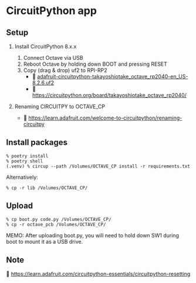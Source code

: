 # CircuitPython app

## Setup

1. Install CircuitPython 8.x.x
    1. Connect Octave via USB
    2. Reboot Octave by holding down BOOT and pressing RESET
    3. Copy (drag & drop) uf2 to RPI-RP2
        - 📄 [adafruit-circuitpython-takayoshiotake_octave_rp2040-en_US-8.2.6.uf2](../circuitpython-bin/adafruit-circuitpython-takayoshiotake_octave_rp2040-en_US-8.2.6.uf2)
        - 🔗 <https://circuitpython.org/board/takayoshiotake_octave_rp2040/>

2. Renaming CIRCUITPY to OCTAVE_CP

    - 🔗 <https://learn.adafruit.com/welcome-to-circuitpython/renaming-circuitpy>

## Install packages

```shell-session
% poetry install
% poetry shell
(.venv) % circup --path /Volumes/OCTAVE_CP install -r requirements.txt
```

Alternatively:

```shell-session
% cp -r lib /Volumes/OCTAVE_CP/
```

## Upload

```shell-session
% cp boot.py code.py /Volumes/OCTAVE_CP/
% cp -r octave_pcb /Volumes/OCTAVE_CP/
```

MEMO: After uploading boot.py, you will need to hold down SW1 during boot to mount it as a USB drive.

## Note

🔗 <https://learn.adafruit.com/circuitpython-essentials/circuitpython-resetting>
